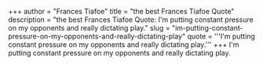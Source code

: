 +++
author = "Frances Tiafoe"
title = "the best Frances Tiafoe Quote"
description = "the best Frances Tiafoe Quote: I'm putting constant pressure on my opponents and really dictating play."
slug = "im-putting-constant-pressure-on-my-opponents-and-really-dictating-play"
quote = '''I'm putting constant pressure on my opponents and really dictating play.'''
+++
I'm putting constant pressure on my opponents and really dictating play.
